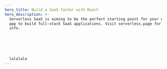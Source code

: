 ```yaml
---
hero_title: Build a SaaS faster with React
hero_description: >-
  Serverless SaaS is aiming to be the perfect starting point for your next React
  app to build full-stack SaaS applications. Visit serverless.page for more
  info.






  l﻿alalala
---
```

